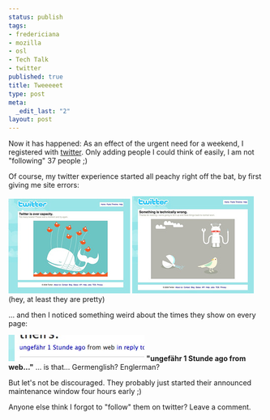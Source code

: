 ```yaml
--- 
status: publish
tags: 
- fredericiana
- mozilla
- osl
- Tech Talk
- twitter
published: true
title: Tweeeeet
type: post
meta: 
  _edit_last: "2"
layout: post
---
```

Now it has happened: As an effect of the urgent need for a weekend, I registered with <a href="http://twitter.com">twitter</a>. Only adding people I could think of easily, I am not "following" 37 people ;)

Of course, my twitter experience started all peachy right off the bat, by first giving me site errors:

<a href='http://www.ipernity.com/doc/fredw/2342602'><img src="/media/wp/2008/07/twitter-site-error.jpg" alt="" title="Twitter Site Error" width="240" height="187" class="alignnone size-full wp-image-1324" /></a>&nbsp;<a href='http://www.ipernity.com/doc/fredw/2342603'><img src="/media/wp/2008/07/twitter-site-error-2.jpg" alt="" title="Twitter Site Error" width="240" height="192" class="alignnone size-full wp-image-1325" /></a>
(hey, at least they are pretty)

... and then I noticed something weird about the times they show on every page:

<img src="/media/wp/2008/07/twitter-germenglish.jpg" alt="" title="Twitter: Germenglish" width="268" height="52" class="alignnone size-full wp-image-1326" />
<strong>"ungefähr 1 Stunde ago from web..."</strong> ... is that... Germenglish? Englerman?

But let's not be discouraged. They probably just started their announced maintenance window four hours early ;)

Anyone else think I forgot to "follow" them on twitter? Leave a comment.
